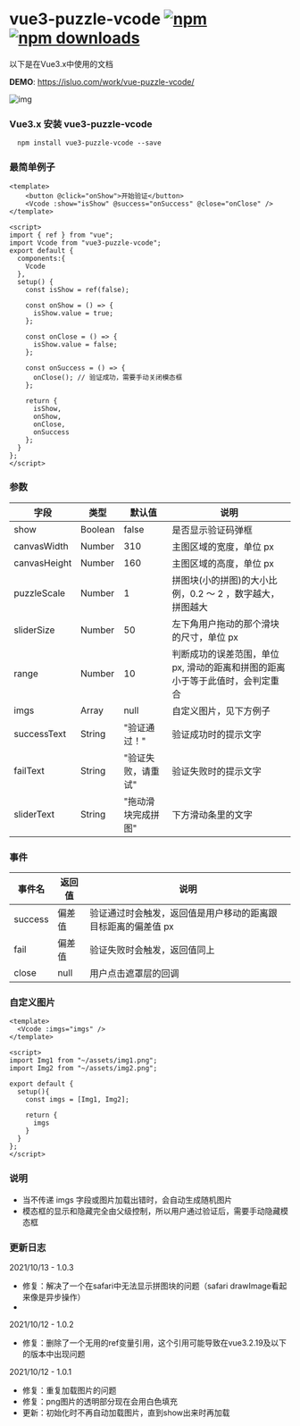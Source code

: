 # vue3-puzzle-vcode [![npm](https://img.shields.io/npm/v/vue3-puzzle-vcode.svg)](https://www.npmjs.com/package/vue3-puzzle-vcode) [![npm downloads](https://img.shields.io/npm/dt/vue3-puzzle-vcode.svg)](https://www.npmjs.com/package/vue3-puzzle-vcode)

以下是在Vue3.x中使用的文档

**DEMO**: https://isluo.com/work/vue-puzzle-vcode/

![img](public/demo.gif)


### Vue3.x 安装 vue3-puzzle-vcode

```node
  npm install vue3-puzzle-vcode --save
```

### 最简单例子
```vue
<template>
    <button @click="onShow">开始验证</button>
    <Vcode :show="isShow" @success="onSuccess" @close="onClose" />
</template>

<script>
import { ref } from "vue";
import Vcode from "vue3-puzzle-vcode";
export default {
  components:{
    Vcode
  },
  setup() {
    const isShow = ref(false);

    const onShow = () => {
      isShow.value = true;
    };

    const onClose = () => {
      isShow.value = false;
    };

    const onSuccess = () => {
      onClose(); // 验证成功，需要手动关闭模态框
    };

    return {
      isShow,
      onShow,
      onClose,
      onSuccess
    };
  }
};
</script>
```

### 参数

| 字段         | 类型    | 默认值             | 说明                                                                          |
| ------------ | ------- | ------------------ | ----------------------------------------------------------------------------- |
| show         | Boolean | false              | 是否显示验证码弹框                                                            |
| canvasWidth  | Number  | 310                | 主图区域的宽度，单位 px                                                       |
| canvasHeight | Number  | 160                | 主图区域的高度，单位 px                                                       |
| puzzleScale  | Number  | 1                  | 拼图块(小的拼图)的大小比例，0.2 ～ 2 ，数字越大，拼图越大                     |
| sliderSize   | Number  | 50                 | 左下角用户拖动的那个滑块的尺寸，单位 px                                       |
| range        | Number  | 10                 | 判断成功的误差范围，单位 px, 滑动的距离和拼图的距离小于等于此值时，会判定重合 |
| imgs         | Array   | null               | 自定义图片，见下方例子                                                        |
| successText  | String  | "验证通过！"       | 验证成功时的提示文字                                                          |
| failText     | String  | "验证失败，请重试" | 验证失败时的提示文字                                                          |
| sliderText   | String  | "拖动滑块完成拼图" | 下方滑动条里的文字                                                            |

### 事件

| 事件名  | 返回值 | 说明                                                          |
| ------- | ------ | ------------------------------------------------------------- |
| success | 偏差值 | 验证通过时会触发，返回值是用户移动的距离跟目标距离的偏差值 px |
| fail    | 偏差值 | 验证失败时会触发，返回值同上                                  |
| close   | null   | 用户点击遮罩层的回调                                          |


### 自定义图片
```vue
<template>
  <Vcode :imgs="imgs" />
</template>

<script>
import Img1 from "~/assets/img1.png";
import Img2 from "~/assets/img2.png";

export default {
  setup(){
    const imgs = [Img1, Img2];

    return {
      imgs
    }
  }
};
</script>
```

### 说明

- 当不传递 imgs 字段或图片加载出错时，会自动生成随机图片
- 模态框的显示和隐藏完全由父级控制，所以用户通过验证后，需要手动隐藏模态框

### 更新日志
2021/10/13 - 1.0.3<br/>
- 修复：解决了一个在safari中无法显示拼图块的问题（safari drawImage看起来像是异步操作）
- 
2021/10/12 - 1.0.2<br/>
- 修复：删除了一个无用的ref变量引用，这个引用可能导致在vue3.2.19及以下的版本中出现问题

2021/10/12 - 1.0.1<br/>
- 修复：重复加载图片的问题
- 修复：png图片的透明部分现在会用白色填充
- 更新：初始化时不再自动加载图片，直到show出来时再加载